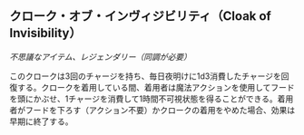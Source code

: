 ## クローク・オブ・インヴィジビリティ（Cloak of Invisibility）
*不思議なアイテム、レジェンダリー（同調が必要）*

このクロークは3回のチャージを持ち、毎日夜明けに1d3消費したチャージを回復する。クロークを着用している間、着用者は魔法アクションを使用してフードを頭にかぶせ、1チャージを消費して1時間不可視状態を得ることができる。着用者がフードを下ろす（アクション不要）かクロークの着用をやめた場合、効果は早期に終了する。